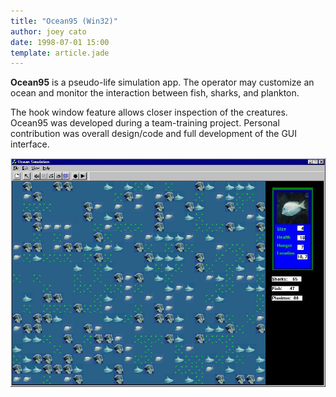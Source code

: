 ```yaml
---
title: "Ocean95 (Win32)"
author: joey cato
date: 1998-07-01 15:00
template: article.jade
---
```


**Ocean95** is a pseudo-life simulation app. The operator may customize an ocean and monitor the interaction between fish, sharks, and plankton. 

<span class="more"></span>

The hook window feature allows closer inspection of the creatures. Ocean95 was developed during a team-training project. Personal contribution was overall design/code and full development of the GUI interface.

<img src="ocean.jpg" style="width:994px" />

